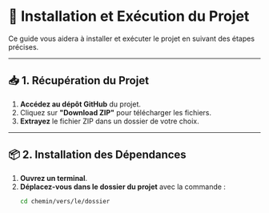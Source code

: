 # 📌 Installation et Exécution du Projet

Ce guide vous aidera à installer et exécuter le projet en suivant des étapes précises.

---
## 📥 1. Récupération du Projet

1. **Accédez au dépôt GitHub** du projet.
2. Cliquez sur **"Download ZIP"** pour télécharger les fichiers.
3. **Extrayez** le fichier ZIP dans un dossier de votre choix.

---
## 📦 2. Installation des Dépendances

1. **Ouvrez un terminal**.
2. **Déplacez-vous dans le dossier du projet** avec la commande :
   ```bash
   cd chemin/vers/le/dossier
